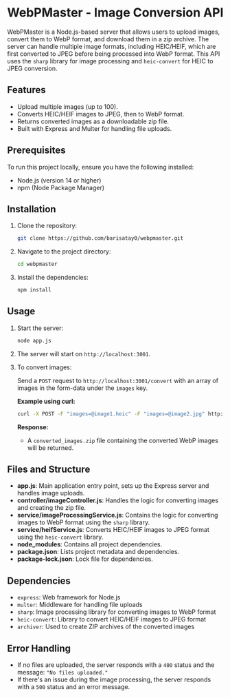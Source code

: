 # WebPMaster - Image Conversion API

WebPMaster is a Node.js-based server that allows users to upload images, convert them to WebP format, and download them in a zip archive. The server can handle multiple image formats, including HEIC/HEIF, which are first converted to JPEG before being processed into WebP format. This API uses the `sharp` library for image processing and `heic-convert` for HEIC to JPEG conversion.

## Features

- Upload multiple images (up to 100).
- Converts HEIC/HEIF images to JPEG, then to WebP format.
- Returns converted images as a downloadable zip file.
- Built with Express and Multer for handling file uploads.

## Prerequisites

To run this project locally, ensure you have the following installed:

- Node.js (version 14 or higher)
- npm (Node Package Manager)

## Installation

1. Clone the repository:

   ```bash
   git clone https://github.com/barisatay0/webpmaster.git
   ```

2. Navigate to the project directory:

   ```bash
   cd webpmaster
   ```

3. Install the dependencies:

   ```bash
   npm install
   ```

## Usage

1. Start the server:

   ```bash
   node app.js
   ```

2. The server will start on `http://localhost:3001`.

3. To convert images:
   
   Send a `POST` request to `http://localhost:3001/convert` with an array of images in the form-data under the `images` key.

   **Example using curl:**

   ```bash
   curl -X POST -F "images=@image1.heic" -F "images=@image2.jpg" http://localhost:3001/convert --output converted_images.zip
   ```

   **Response:**

   - A `converted_images.zip` file containing the converted WebP images will be returned.

## Files and Structure

- **app.js**: Main application entry point, sets up the Express server and handles image uploads.
- **controller/imageController.js**: Handles the logic for converting images and creating the zip file.
- **service/imageProcessingService.js**: Contains the logic for converting images to WebP format using the `sharp` library.
- **service/heifService.js**: Converts HEIC/HEIF images to JPEG format using the `heic-convert` library.
- **node_modules**: Contains all project dependencies.
- **package.json**: Lists project metadata and dependencies.
- **package-lock.json**: Lock file for dependencies.

## Dependencies

- `express`: Web framework for Node.js
- `multer`: Middleware for handling file uploads
- `sharp`: Image processing library for converting images to WebP format
- `heic-convert`: Library to convert HEIC/HEIF images to JPEG format
- `archiver`: Used to create ZIP archives of the converted images

## Error Handling

- If no files are uploaded, the server responds with a `400` status and the message: `"No files uploaded."`
- If there's an issue during the image processing, the server responds with a `500` status and an error message.

